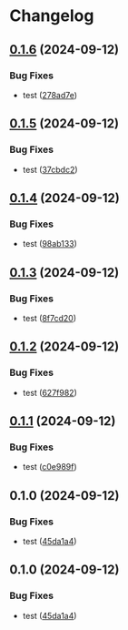 # Changelog

## [0.1.6](https://github.com/nguyentrungduc134/ECS-Firelens-multi-config-terraform/compare/v0.1.5...v0.1.6) (2024-09-12)


### Bug Fixes

* test ([278ad7e](https://github.com/nguyentrungduc134/ECS-Firelens-multi-config-terraform/commit/278ad7e8e0e4e0b63928e15f8a686f6647908e63))

## [0.1.5](https://github.com/nguyentrungduc134/ECS-Firelens-multi-config-terraform/compare/v0.1.4...v0.1.5) (2024-09-12)


### Bug Fixes

* test ([37cbdc2](https://github.com/nguyentrungduc134/ECS-Firelens-multi-config-terraform/commit/37cbdc25796be8fe935fed56fa0b830b638b7912))

## [0.1.4](https://github.com/nguyentrungduc134/ECS-Firelens-multi-config-terraform/compare/v0.1.3...v0.1.4) (2024-09-12)


### Bug Fixes

* test ([98ab133](https://github.com/nguyentrungduc134/ECS-Firelens-multi-config-terraform/commit/98ab1334bea915cf0907411bb6a35d2e43684537))

## [0.1.3](https://github.com/nguyentrungduc134/ECS-Firelens-multi-config-terraform/compare/v0.1.2...v0.1.3) (2024-09-12)


### Bug Fixes

* test ([8f7cd20](https://github.com/nguyentrungduc134/ECS-Firelens-multi-config-terraform/commit/8f7cd205add764415338891c6ee1d02ca37dd17b))

## [0.1.2](https://github.com/nguyentrungduc134/ECS-Firelens-multi-config-terraform/compare/v0.1.1...v0.1.2) (2024-09-12)


### Bug Fixes

* test ([627f982](https://github.com/nguyentrungduc134/ECS-Firelens-multi-config-terraform/commit/627f9821343318e76caf0f9d347a01ef2978546d))

## [0.1.1](https://github.com/nguyentrungduc134/ECS-Firelens-multi-config-terraform/compare/v0.1.0...v0.1.1) (2024-09-12)


### Bug Fixes

* test ([c0e989f](https://github.com/nguyentrungduc134/ECS-Firelens-multi-config-terraform/commit/c0e989fefc083ec3475426f24d036b1b0d2c0435))

## 0.1.0 (2024-09-12)


### Bug Fixes

* test ([45da1a4](https://github.com/nguyentrungduc134/ECS-Firelens-multi-config-terraform/commit/45da1a4dc2d28d227fabd8e07678adec073f6ea5))

## 0.1.0 (2024-09-12)


### Bug Fixes

* test ([45da1a4](https://github.com/nguyentrungduc134/ECS-Firelens-multi-config-terraform/commit/45da1a4dc2d28d227fabd8e07678adec073f6ea5))
